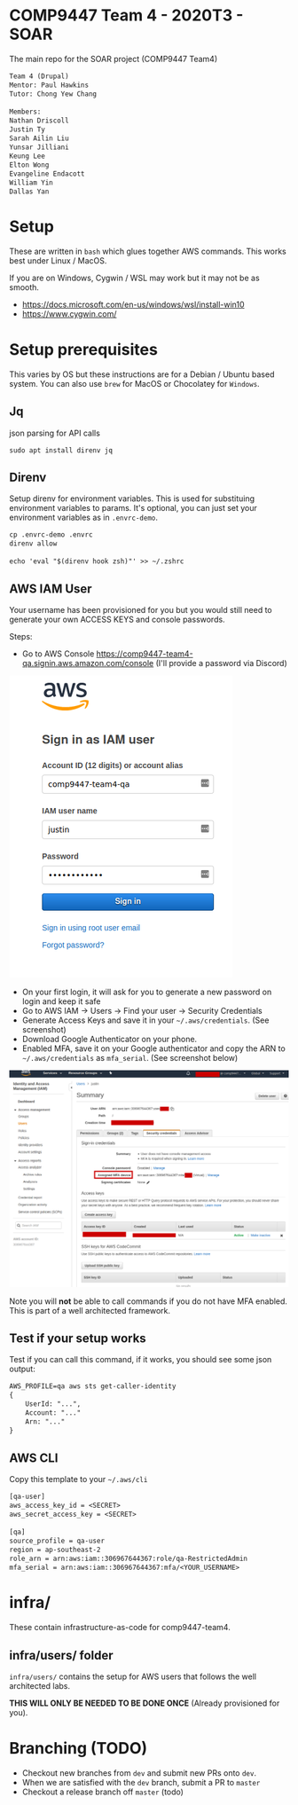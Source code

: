 # COMP9447 Team 4 - 2020T3 - SOAR

The main repo for the SOAR project (COMP9447 Team4)

```
Team 4 (Drupal)
Mentor: Paul Hawkins
Tutor: Chong Yew Chang

Members:
Nathan Driscoll
Justin Ty
Sarah Ailin Liu
Yunsar Jilliani
Keung Lee
Elton Wong
Evangeline Endacott
William Yin
Dallas Yan
```

# Setup

These are written in `bash` which glues together AWS commands. This works best under Linux / MacOS.

If you are on Windows, Cygwin / WSL may work but it may not be as smooth.

* https://docs.microsoft.com/en-us/windows/wsl/install-win10
* https://www.cygwin.com/


# Setup prerequisites

This varies by OS but these instructions are for a Debian / Ubuntu based system.
You can also use `brew` for MacOS or Chocolatey for `Windows`.

## Jq
json parsing for API calls

```
sudo apt install direnv jq
```

## Direnv
Setup direnv for environment variables. This is used for substituing environment variables to params.
It's optional, you can just set your environment variables as in `.envrc-demo`.
```
cp .envrc-demo .envrc
direnv allow

echo 'eval "$(direnv hook zsh)"' >> ~/.zshrc
```

## AWS IAM User

Your username has been provisioned for you but you would still need to generate your own ACCESS KEYS and console passwords.

Steps:
* Go to AWS Console https://comp9447-team4-qa.signin.aws.amazon.com/console (I'll provide a password via Discord)

![](doc/img/login.png)

* On your first login, it will ask for you to generate a new password on login and keep it safe
* Go to AWS IAM -> Users -> Find your user -> Security Credentials
* Generate Access Keys and save it in your `~/.aws/credentials`. (See screenshot)
* Download Google Authenticator on your phone.
* Enabled MFA, save it on  your Google authenticator and copy the ARN to `~/.aws/credentials` as `mfa_serial`. (See screenshot below)

![](doc/img/user-setup.png)

Note you will **not** be able to call commands if you do not have MFA enabled. This is part of a well architected framework.

## Test if your setup works

Test if you can call this command, if it works, you should see some json output:

```
AWS_PROFILE=qa aws sts get-caller-identity
{
    UserId: "...",
    Account: "..."
    Arn: "..."
}
```

## AWS CLI

Copy this template to your `~/.aws/cli`

```
[qa-user]
aws_access_key_id = <SECRET>
aws_secret_access_key = <SECRET>

[qa]
source_profile = qa-user
region = ap-southeast-2
role_arn = arn:aws:iam::306967644367:role/qa-RestrictedAdmin
mfa_serial = arn:aws:iam::306967644367:mfa/<YOUR_USERNAME>
```

# infra/ 

These contain infrastructure-as-code for comp9447-team4.

## infra/users/ folder

`infra/users/` contains the setup for AWS users that follows the well architected labs.

**THIS WILL ONLY BE NEEDED TO BE DONE ONCE** (Already provisioned for you).


# Branching (TODO)

* Checkout new branches from `dev` and submit new PRs onto `dev`.
* When we are satisfied with the `dev` branch, submit a PR to `master`
* Checkout a release branch off `master` (todo)
